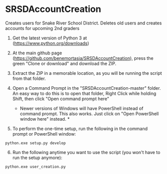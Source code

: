 # SRSDAccountCreation
Creates users for Snake River School District. Deletes old users and creates accounts for upcoming 2nd graders

1) Get the latest version of Python 3 at (https://www.python.org/downloads)

2) At the main github page (https://github.com/benemortasia/SRSDAccountCreation), press the green "Clone or download" and download the ZIP.

3) Extract the ZIP in a memorable location, as you will be running the script from that folder.

4) Open a Command Prompt in the "SRSDAccountCreation-master" folder. An easy way to do this is to open that folder, Right Click while holding Shift, then click "Open command prompt here"
     * Newer versions of Windows will have PowerShell instead of command prompt. This also works. Just click on "Open PowerShell window here" instead. *
     
5) To perform the one-time setup, run the following in the command prompt or PowerShell window:

  ```python.exe setup.py develop```

6) Run the following anytime you want to use the script (you won't have to run the setup anymore):

  ```python.exe user_creation.py```

